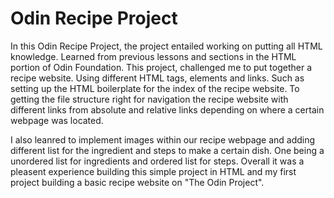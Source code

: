 # Odin Recipe Project
In this Odin Recipe Project, the project entailed working on putting all HTML knowledge. Learned from previous lessons and sections in the HTML portion of Odin Foundation. This project, challenged me to put together a recipe website. Using different 
HTML tags, elements and links. Such as setting up the HTML boilerplate for the index of the recipe website. To getting the file structure right for navigation the recipe website with different links from absolute and relative links depending on
where a certain webpage was located. 

I also leanred to implement images within our recipe webpage and adding different list for the ingredient and steps to make a certain dish. One being a unordered list for ingredients and ordered list for steps. Overall it was a pleasent experience building this simple project in HTML and my first project building a basic recipe website on "The Odin Project".